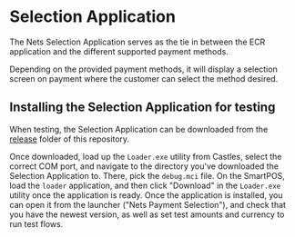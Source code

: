 # Selection Application

The Nets Selection Application serves as the tie in between the ECR application
and the different supported payment methods.

Depending on the provided payment methods, it will display a selection screen
on payment where the customer can select the method desired.

## Installing the Selection Application for testing

When testing, the Selection Application can be downloaded from the 
[release](https://creationlab.visualstudio.com/_git/SmartPOS%20Feed?path=%2Frelease)
folder of this repository.

Once downloaded, load up the `Loader.exe` utility from Castles, select the
correct COM port, and navigate to the directory you've downloaded the Selection
Application to. There, pick the `debug.mci` file. On the SmartPOS, load the
`loader` application, and then click "Download" in the `Loader.exe` utility once
the application is ready. Once the application is installed, you can open it
from the launcher ("Nets Payment Selection"), and check that you have the newest
version, as well as set test amounts and currency to run test flows.
